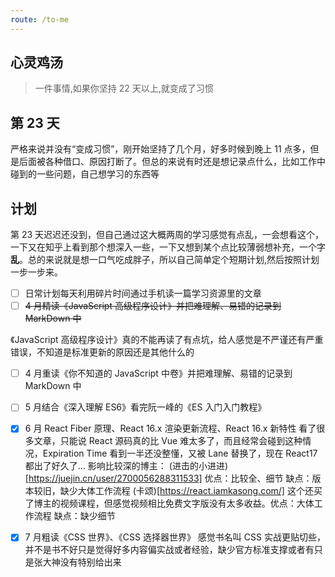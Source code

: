 ```yaml
---
route: /to-me
---
```


## 心灵鸡汤

> 一件事情,如果你坚持 22 天以上,就变成了习惯

## 第 23 天

严格来说并没有“变成习惯”，刚开始坚持了几个月，好多时候到晚上 11 点多，但是后面被各种借口、原因打断了。但总的来说有时还是想记录点什么，比如工作中碰到的一些问题，自己想学习的东西等

## 计划

第 23 天迟迟还没到，但自己通过这大概两周的学习感觉有点乱，一会想看这个，一下又在知乎上看到那个想深入一些，一下又想到某个点比较薄弱想补充，一个字**乱**。总的来说就是想一口气吃成胖子，所以自己简单定个短期计划,然后按照计划一步一步来。

- [ ] 日常计划每天利用碎片时间通过手机读一篇学习资源里的文章
- [ ] ~~4 月精读《JavaScript 高级程序设计》并把难理解、易错的记录到 MarkDown 中~~

《JavaScript 高级程序设计》真的不能再读了有点坑，给人感觉是不严谨还有严重错误，不知道是标准更新的原因还是其他什么的

- [ ] 4 月重读《你不知道的 JavaScript 中卷》并把难理解、易错的记录到 MarkDown 中
- [ ] 5 月结合《深入理解 ES6》看完阮一峰的《ES 入门入门教程》
- [x] 6 月 React Fiber 原理、React 16.x 渲染更新流程、React 16.x 新特性
      看了很多文章，只能说 React 源码真的比 Vue 难太多了，而且经常会碰到这种情况，Expiration Time 看到一半还没整懂，又被 Lane 替换了，现在 React17 都出了好久了...
      影响比较深的博主：
      (进击的小进进)[https://juejin.cn/user/2700056288311533] 优点：比较全、细节 缺点：版本较旧，缺少大体工作流程
      (卡颂)[https://react.iamkasong.com/] 这个还买了博主的视频课程，但感觉视频相比免费文字版没有太多收益。优点：大体工作流程 缺点：缺少细节

- [x] 7 月粗读《CSS 世界》、《CSS 选择器世界》
      感觉书名叫 CSS 实战更贴切些，并不是书不好只是觉得好多内容偏实战或者经验，缺少官方标准支撑或者有只是张大神没有特别给出来
